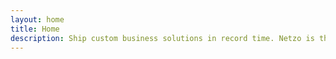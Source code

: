```yaml
---
layout: home
title: Home
description: Ship custom business solutions in record time. Netzo is the most flexible way to build and manage mission-critical internal software solutions that fit your organization's evolving needs.
---
```


<script setup>
import Home from './components/Home.vue'
import en from '@theme/../../locales/en'
</script>

<Home :locale="en" />
